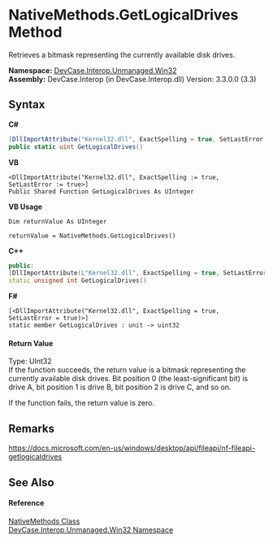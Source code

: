 # NativeMethods.GetLogicalDrives Method 
 

Retrieves a bitmask representing the currently available disk drives.

**Namespace:**&nbsp;<a href="N_DevCase_Interop_Unmanaged_Win32">DevCase.Interop.Unmanaged.Win32</a><br />**Assembly:**&nbsp;DevCase.Interop (in DevCase.Interop.dll) Version: 3.3.0.0 (3.3)

## Syntax

**C#**<br />
``` C#
[DllImportAttribute("Kernel32.dll", ExactSpelling = true, SetLastError = true)]
public static uint GetLogicalDrives()
```

**VB**<br />
``` VB
<DllImportAttribute("Kernel32.dll", ExactSpelling := true, SetLastError := true>]
Public Shared Function GetLogicalDrives As UInteger
```

**VB Usage**<br />
``` VB Usage
Dim returnValue As UInteger

returnValue = NativeMethods.GetLogicalDrives()
```

**C++**<br />
``` C++
public:
[DllImportAttribute(L"Kernel32.dll", ExactSpelling = true, SetLastError = true)]
static unsigned int GetLogicalDrives()
```

**F#**<br />
``` F#
[<DllImportAttribute("Kernel32.dll", ExactSpelling = true, SetLastError = true)>]
static member GetLogicalDrives : unit -> uint32 

```


#### Return Value
Type: UInt32<br />If the function succeeds, the return value is a bitmask representing the currently available disk drives. Bit position 0 (the least-significant bit) is drive A, bit position 1 is drive B, bit position 2 is drive C, and so on. 

 If the function fails, the return value is zero.

## Remarks
<a href="https://docs.microsoft.com/en-us/windows/desktop/api/fileapi/nf-fileapi-getlogicaldrives" target="_blank">https://docs.microsoft.com/en-us/windows/desktop/api/fileapi/nf-fileapi-getlogicaldrives</a>

## See Also


#### Reference
<a href="T_DevCase_Interop_Unmanaged_Win32_NativeMethods">NativeMethods Class</a><br /><a href="N_DevCase_Interop_Unmanaged_Win32">DevCase.Interop.Unmanaged.Win32 Namespace</a><br />